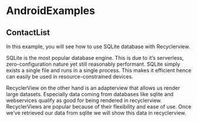 # AndroidExamples

## ContactList

In this example, you will see how to use SQLite database with Recyclerview.

SQLite is the most popular database engine. This is due to it’s serverless, zero-configuration nature yet still reasonably performant. SQLite simply exists a single file and runs in a single process. This makes it efficient hence can easily be used in resource-constrained devices.

RecyclerView on the other hand is an adapterview that allows us render large datasets. Especially data coming from databases like sqlite and webservices qualify as good for being rendered in recyclerview. RecyclerViews are popular because of their flexibility and ease of use. Once we’ve retrieved our data from sqlite we will show this data in recyclerview. 


